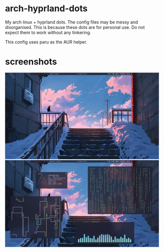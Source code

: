 # arch-hyprland-dots
My arch linux + hyprland dots.
The config files may be messy and disorganised. This is because these dots are for personal use. Do not expect them to work without any tinkering.

This config uses paru as the AUR helper.

# screenshots
![desktop-screenshot](./arch-hyprland-dots-screenshot1.jpg)
![desktop-screenshot](./arch-hyprland-dots-screenshot2.jpg)
